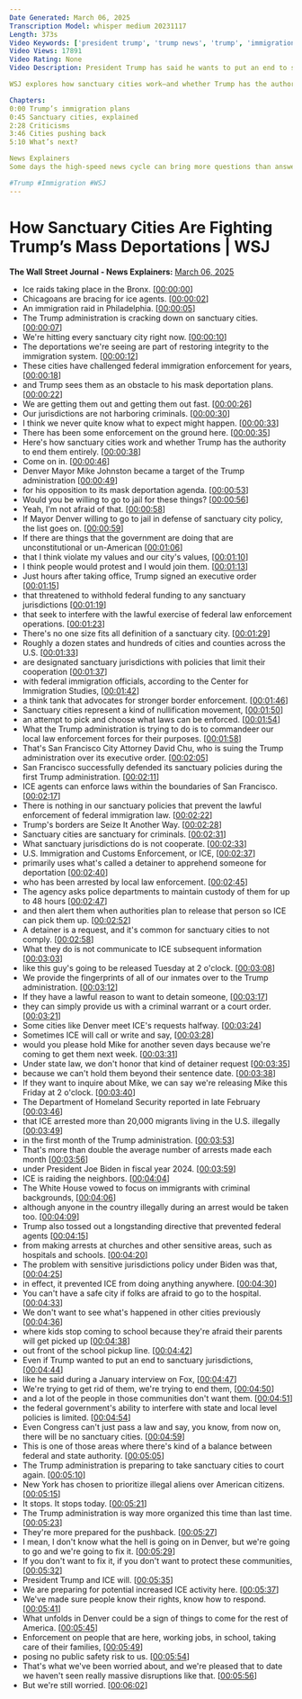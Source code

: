 ```yaml
---
Date Generated: March 06, 2025
Transcription Model: whisper medium 20231117
Length: 373s
Video Keywords: ['president trump', 'trump news', 'trump', 'immigration', 'mass deportations', 'migrants', 'illegal migrants', 'sanctuary city', 'sanctuary cities hearing', 'denver', 'new york city', 'denver immigration', 'denver immigration raids', 'trump mass deportation plan', 'trump administration', 'san francisco', 'denver mayor mike johnston', 'mike johnston congress', 'ice', 'border czar', 'tom homan', 'chicago', 'border security', 'sanctuary city mayors', 'sanctuary cities list', 'politics', 'immigration laws', 'david chiu', 'sanctuary', 'usnews']
Video Views: 17891
Video Rating: None
Video Description: President Trump has said he wants to put an end to so-called sanctuary cities. It’s all part of Trump’s plan to deport millions of migrants in the U.S. illegally, putting a spotlight on cities like Denver and San Francisco that have challenged federal immigration enforcement. Border czar Tom Homan has even threatened putting Denver Mayor Mike Johnston in jail for opposing Trump’s mass deportations in the city. 

WSJ explores how sanctuary cities work—and whether Trump has the authority to end them entirely.

Chapters:
0:00 Trump’s immigration plans
0:45 Sanctuary cities, explained
2:28 Criticisms
3:46 Cities pushing back
5:10 What’s next?

News Explainers
Some days the high-speed news cycle can bring more questions than answers. WSJ’s news explainers break down the day's biggest stories into bite-size pieces to help you make sense of the news.

#Trump #Immigration #WSJ
---
```


# How Sanctuary Cities Are Fighting Trump’s Mass Deportations | WSJ
**The Wall Street Journal - News Explainers:** [March 06, 2025](https://www.youtube.com/watch?v=b6DsBVgBero)
*  Ice raids taking place in the Bronx. [[00:00:00](https://www.youtube.com/watch?v=b6DsBVgBero&t=0.0s)]
*  Chicagoans are bracing for ice agents. [[00:00:02](https://www.youtube.com/watch?v=b6DsBVgBero&t=2.32s)]
*  An immigration raid in Philadelphia. [[00:00:05](https://www.youtube.com/watch?v=b6DsBVgBero&t=5.04s)]
*  The Trump administration is cracking down on sanctuary cities. [[00:00:07](https://www.youtube.com/watch?v=b6DsBVgBero&t=7.2s)]
*  We're hitting every sanctuary city right now. [[00:00:10](https://www.youtube.com/watch?v=b6DsBVgBero&t=10.72s)]
*  The deportations we're seeing are part of restoring integrity to the immigration system. [[00:00:12](https://www.youtube.com/watch?v=b6DsBVgBero&t=12.92s)]
*  These cities have challenged federal immigration enforcement for years, [[00:00:18](https://www.youtube.com/watch?v=b6DsBVgBero&t=18.84s)]
*  and Trump sees them as an obstacle to his mask deportation plans. [[00:00:22](https://www.youtube.com/watch?v=b6DsBVgBero&t=22.84s)]
*  We are getting them out and getting them out fast. [[00:00:26](https://www.youtube.com/watch?v=b6DsBVgBero&t=26.8s)]
*  Our jurisdictions are not harboring criminals. [[00:00:30](https://www.youtube.com/watch?v=b6DsBVgBero&t=30.52s)]
*  I think we never quite know what to expect might happen. [[00:00:33](https://www.youtube.com/watch?v=b6DsBVgBero&t=33.68s)]
*  There has been some enforcement on the ground here. [[00:00:35](https://www.youtube.com/watch?v=b6DsBVgBero&t=35.88s)]
*  Here's how sanctuary cities work and whether Trump has the authority to end them entirely. [[00:00:38](https://www.youtube.com/watch?v=b6DsBVgBero&t=38.92s)]
*  Come on in. [[00:00:46](https://www.youtube.com/watch?v=b6DsBVgBero&t=46.44s)]
*  Denver Mayor Mike Johnston became a target of the Trump administration [[00:00:49](https://www.youtube.com/watch?v=b6DsBVgBero&t=49.32s)]
*  for his opposition to its mask deportation agenda. [[00:00:53](https://www.youtube.com/watch?v=b6DsBVgBero&t=53.08s)]
*  Would you be willing to go to jail for these things? [[00:00:56](https://www.youtube.com/watch?v=b6DsBVgBero&t=56.4s)]
*  Yeah, I'm not afraid of that. [[00:00:58](https://www.youtube.com/watch?v=b6DsBVgBero&t=58.44s)]
*  If Mayor Denver willing to go to jail in defense of sanctuary city policy, the list goes on. [[00:00:59](https://www.youtube.com/watch?v=b6DsBVgBero&t=59.56s)]
*  If there are things that the government are doing that are unconstitutional or un-American [[00:01:06](https://www.youtube.com/watch?v=b6DsBVgBero&t=66.36s)]
*  that I think violate my values and our city's values, [[00:01:10](https://www.youtube.com/watch?v=b6DsBVgBero&t=70.16s)]
*  I think people would protest and I would join them. [[00:01:13](https://www.youtube.com/watch?v=b6DsBVgBero&t=73.0s)]
*  Just hours after taking office, Trump signed an executive order [[00:01:15](https://www.youtube.com/watch?v=b6DsBVgBero&t=75.36s)]
*  that threatened to withhold federal funding to any sanctuary jurisdictions [[00:01:19](https://www.youtube.com/watch?v=b6DsBVgBero&t=79.4s)]
*  that seek to interfere with the lawful exercise of federal law enforcement operations. [[00:01:23](https://www.youtube.com/watch?v=b6DsBVgBero&t=83.56s)]
*  There's no one size fits all definition of a sanctuary city. [[00:01:29](https://www.youtube.com/watch?v=b6DsBVgBero&t=89.52s)]
*  Roughly a dozen states and hundreds of cities and counties across the U.S. [[00:01:33](https://www.youtube.com/watch?v=b6DsBVgBero&t=93.32000000000001s)]
*  are designated sanctuary jurisdictions with policies that limit their cooperation [[00:01:37](https://www.youtube.com/watch?v=b6DsBVgBero&t=97.72s)]
*  with federal immigration officials, according to the Center for Immigration Studies, [[00:01:42](https://www.youtube.com/watch?v=b6DsBVgBero&t=102.64s)]
*  a think tank that advocates for stronger border enforcement. [[00:01:46](https://www.youtube.com/watch?v=b6DsBVgBero&t=106.80000000000001s)]
*  Sanctuary cities represent a kind of nullification movement, [[00:01:50](https://www.youtube.com/watch?v=b6DsBVgBero&t=110.36s)]
*  an attempt to pick and choose what laws can be enforced. [[00:01:54](https://www.youtube.com/watch?v=b6DsBVgBero&t=114.08s)]
*  What the Trump administration is trying to do is to commandeer our local law enforcement forces for their purposes. [[00:01:58](https://www.youtube.com/watch?v=b6DsBVgBero&t=118.44s)]
*  That's San Francisco City Attorney David Chu, who is suing the Trump administration over its executive order. [[00:02:05](https://www.youtube.com/watch?v=b6DsBVgBero&t=125.47999999999999s)]
*  San Francisco successfully defended its sanctuary policies during the first Trump administration. [[00:02:11](https://www.youtube.com/watch?v=b6DsBVgBero&t=131.88s)]
*  ICE agents can enforce laws within the boundaries of San Francisco. [[00:02:17](https://www.youtube.com/watch?v=b6DsBVgBero&t=137.28s)]
*  There is nothing in our sanctuary policies that prevent the lawful enforcement of federal immigration law. [[00:02:22](https://www.youtube.com/watch?v=b6DsBVgBero&t=142.16s)]
*  Trump's borders are Seize It Another Way. [[00:02:28](https://www.youtube.com/watch?v=b6DsBVgBero&t=148.56s)]
*  Sanctuary cities are sanctuary for criminals. [[00:02:31](https://www.youtube.com/watch?v=b6DsBVgBero&t=151.16s)]
*  What sanctuary jurisdictions do is not cooperate. [[00:02:33](https://www.youtube.com/watch?v=b6DsBVgBero&t=153.8s)]
*  U.S. Immigration and Customs Enforcement, or ICE, [[00:02:37](https://www.youtube.com/watch?v=b6DsBVgBero&t=157.64000000000001s)]
*  primarily uses what's called a detainer to apprehend someone for deportation [[00:02:40](https://www.youtube.com/watch?v=b6DsBVgBero&t=160.64000000000001s)]
*  who has been arrested by local law enforcement. [[00:02:45](https://www.youtube.com/watch?v=b6DsBVgBero&t=165.0s)]
*  The agency asks police departments to maintain custody of them for up to 48 hours [[00:02:47](https://www.youtube.com/watch?v=b6DsBVgBero&t=167.76s)]
*  and then alert them when authorities plan to release that person so ICE can pick them up. [[00:02:52](https://www.youtube.com/watch?v=b6DsBVgBero&t=172.72s)]
*  A detainer is a request, and it's common for sanctuary cities to not comply. [[00:02:58](https://www.youtube.com/watch?v=b6DsBVgBero&t=178.04s)]
*  What they do is not communicate to ICE subsequent information [[00:03:03](https://www.youtube.com/watch?v=b6DsBVgBero&t=183.8s)]
*  like this guy's going to be released Tuesday at 2 o'clock. [[00:03:08](https://www.youtube.com/watch?v=b6DsBVgBero&t=188.88s)]
*  We provide the fingerprints of all of our inmates over to the Trump administration. [[00:03:12](https://www.youtube.com/watch?v=b6DsBVgBero&t=192.6s)]
*  If they have a lawful reason to want to detain someone, [[00:03:17](https://www.youtube.com/watch?v=b6DsBVgBero&t=197.68s)]
*  they can simply provide us with a criminal warrant or a court order. [[00:03:21](https://www.youtube.com/watch?v=b6DsBVgBero&t=201.12s)]
*  Some cities like Denver meet ICE's requests halfway. [[00:03:24](https://www.youtube.com/watch?v=b6DsBVgBero&t=204.88s)]
*  Sometimes ICE will call or write and say, [[00:03:28](https://www.youtube.com/watch?v=b6DsBVgBero&t=208.4s)]
*  would you please hold Mike for another seven days because we're coming to get them next week. [[00:03:31](https://www.youtube.com/watch?v=b6DsBVgBero&t=211.0s)]
*  Under state law, we don't honor that kind of detainer request [[00:03:35](https://www.youtube.com/watch?v=b6DsBVgBero&t=215.04s)]
*  because we can't hold them beyond their sentence date. [[00:03:38](https://www.youtube.com/watch?v=b6DsBVgBero&t=218.52s)]
*  If they want to inquire about Mike, we can say we're releasing Mike this Friday at 2 o'clock. [[00:03:40](https://www.youtube.com/watch?v=b6DsBVgBero&t=220.64s)]
*  The Department of Homeland Security reported in late February [[00:03:46](https://www.youtube.com/watch?v=b6DsBVgBero&t=226.2s)]
*  that ICE arrested more than 20,000 migrants living in the U.S. illegally [[00:03:49](https://www.youtube.com/watch?v=b6DsBVgBero&t=229.35999999999999s)]
*  in the first month of the Trump administration. [[00:03:53](https://www.youtube.com/watch?v=b6DsBVgBero&t=233.79999999999998s)]
*  That's more than double the average number of arrests made each month [[00:03:56](https://www.youtube.com/watch?v=b6DsBVgBero&t=236.16s)]
*  under President Joe Biden in fiscal year 2024. [[00:03:59](https://www.youtube.com/watch?v=b6DsBVgBero&t=239.51999999999998s)]
*  ICE is raiding the neighbors. [[00:04:04](https://www.youtube.com/watch?v=b6DsBVgBero&t=244.0s)]
*  The White House vowed to focus on immigrants with criminal backgrounds, [[00:04:06](https://www.youtube.com/watch?v=b6DsBVgBero&t=246.32s)]
*  although anyone in the country illegally during an arrest would be taken too. [[00:04:09](https://www.youtube.com/watch?v=b6DsBVgBero&t=249.72s)]
*  Trump also tossed out a longstanding directive that prevented federal agents [[00:04:15](https://www.youtube.com/watch?v=b6DsBVgBero&t=255.88s)]
*  from making arrests at churches and other sensitive areas, such as hospitals and schools. [[00:04:20](https://www.youtube.com/watch?v=b6DsBVgBero&t=260.04s)]
*  The problem with sensitive jurisdictions policy under Biden was that, [[00:04:25](https://www.youtube.com/watch?v=b6DsBVgBero&t=265.76s)]
*  in effect, it prevented ICE from doing anything anywhere. [[00:04:30](https://www.youtube.com/watch?v=b6DsBVgBero&t=270.08s)]
*  You can't have a safe city if folks are afraid to go to the hospital. [[00:04:33](https://www.youtube.com/watch?v=b6DsBVgBero&t=273.68s)]
*  We don't want to see what's happened in other cities previously [[00:04:36](https://www.youtube.com/watch?v=b6DsBVgBero&t=276.24s)]
*  where kids stop coming to school because they're afraid their parents will get picked up [[00:04:38](https://www.youtube.com/watch?v=b6DsBVgBero&t=278.32s)]
*  out front of the school pickup line. [[00:04:42](https://www.youtube.com/watch?v=b6DsBVgBero&t=282.2s)]
*  Even if Trump wanted to put an end to sanctuary jurisdictions, [[00:04:44](https://www.youtube.com/watch?v=b6DsBVgBero&t=284.28s)]
*  like he said during a January interview on Fox, [[00:04:47](https://www.youtube.com/watch?v=b6DsBVgBero&t=287.2s)]
*  We're trying to get rid of them, we're trying to end them, [[00:04:50](https://www.youtube.com/watch?v=b6DsBVgBero&t=290.15999999999997s)]
*  and a lot of the people in those communities don't want them. [[00:04:51](https://www.youtube.com/watch?v=b6DsBVgBero&t=291.92s)]
*  the federal government's ability to interfere with state and local level policies is limited. [[00:04:54](https://www.youtube.com/watch?v=b6DsBVgBero&t=294.4s)]
*  Even Congress can't just pass a law and say, you know, from now on, there will be no sanctuary cities. [[00:04:59](https://www.youtube.com/watch?v=b6DsBVgBero&t=299.8s)]
*  This is one of those areas where there's kind of a balance between federal and state authority. [[00:05:05](https://www.youtube.com/watch?v=b6DsBVgBero&t=305.0s)]
*  The Trump administration is preparing to take sanctuary cities to court again. [[00:05:10](https://www.youtube.com/watch?v=b6DsBVgBero&t=310.76s)]
*  New York has chosen to prioritize illegal aliens over American citizens. [[00:05:15](https://www.youtube.com/watch?v=b6DsBVgBero&t=315.2s)]
*  It stops. It stops today. [[00:05:21](https://www.youtube.com/watch?v=b6DsBVgBero&t=321.44s)]
*  The Trump administration is way more organized this time than last time. [[00:05:23](https://www.youtube.com/watch?v=b6DsBVgBero&t=323.64s)]
*  They're more prepared for the pushback. [[00:05:27](https://www.youtube.com/watch?v=b6DsBVgBero&t=327.24s)]
*  I mean, I don't know what the hell is going on in Denver, but we're going to go and we're going to fix it. [[00:05:29](https://www.youtube.com/watch?v=b6DsBVgBero&t=329.59999999999997s)]
*  If you don't want to fix it, if you don't want to protect these communities, [[00:05:32](https://www.youtube.com/watch?v=b6DsBVgBero&t=332.84s)]
*  President Trump and ICE will. [[00:05:35](https://www.youtube.com/watch?v=b6DsBVgBero&t=335.56s)]
*  We are preparing for potential increased ICE activity here. [[00:05:37](https://www.youtube.com/watch?v=b6DsBVgBero&t=337.79999999999995s)]
*  We've made sure people know their rights, know how to respond. [[00:05:41](https://www.youtube.com/watch?v=b6DsBVgBero&t=341.79999999999995s)]
*  What unfolds in Denver could be a sign of things to come for the rest of America. [[00:05:45](https://www.youtube.com/watch?v=b6DsBVgBero&t=345.0s)]
*  Enforcement on people that are here, working jobs, in school, taking care of their families, [[00:05:49](https://www.youtube.com/watch?v=b6DsBVgBero&t=349.79999999999995s)]
*  posing no public safety risk to us. [[00:05:54](https://www.youtube.com/watch?v=b6DsBVgBero&t=354.47999999999996s)]
*  That's what we've been worried about, and we're pleased that to date we haven't seen really massive disruptions like that. [[00:05:56](https://www.youtube.com/watch?v=b6DsBVgBero&t=356.52s)]
*  But we're still worried. [[00:06:02](https://www.youtube.com/watch?v=b6DsBVgBero&t=362.2s)]
